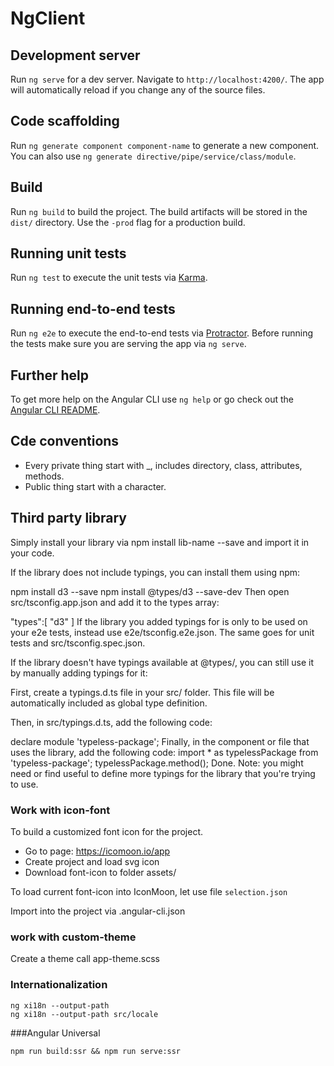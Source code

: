 # NgClient

## Development server

Run `ng serve` for a dev server. Navigate to `http://localhost:4200/`. The app will automatically reload if you change any of the source files.

## Code scaffolding

Run `ng generate component component-name` to generate a new component. You can also use `ng generate directive/pipe/service/class/module`.

## Build

Run `ng build` to build the project. The build artifacts will be stored in the `dist/` directory. Use the `-prod` flag for a production build.

## Running unit tests

Run `ng test` to execute the unit tests via [Karma](https://karma-runner.github.io).

## Running end-to-end tests

Run `ng e2e` to execute the end-to-end tests via [Protractor](http://www.protractortest.org/).
Before running the tests make sure you are serving the app via `ng serve`.

## Further help

To get more help on the Angular CLI use `ng help` or go check out the [Angular CLI README](https://github.com/angular/angular-cli/blob/master/README.md).

## Cde conventions
- Every private thing start with _, includes directory, class, attributes, methods.
- Public thing start with a character.

## Third party library
Simply install your library via npm install lib-name --save and import it in your code.

If the library does not include typings, you can install them using npm:

npm install d3 --save
npm install @types/d3 --save-dev
Then open src/tsconfig.app.json and add it to the types array:

"types":[
  "d3"
]
If the library you added typings for is only to be used on your e2e tests, instead use e2e/tsconfig.e2e.json. The same goes for unit tests and src/tsconfig.spec.json.

If the library doesn't have typings available at @types/, you can still use it by manually adding typings for it:

First, create a typings.d.ts file in your src/ folder. This file will be automatically included as global type definition.

Then, in src/typings.d.ts, add the following code:

declare module 'typeless-package';
Finally, in the component or file that uses the library, add the following code:
import * as typelessPackage from 'typeless-package';
typelessPackage.method();
Done. Note: you might need or find useful to define more typings for the library that you're trying to use.

### Work with icon-font
To build a customized font icon for the project.
- Go to page: https://icomoon.io/app
- Create project and load svg icon
- Download font-icon to folder assets/

To load current font-icon into IconMoon, let use file ```selection.json```

Import into the project via .angular-cli.json

### work with custom-theme

Create a theme call app-theme.scss

### Internationalization
```shell script
ng xi18n --output-path
ng xi18n --output-path src/locale
```


###Angular Universal
```shell script
npm run build:ssr && npm run serve:ssr
```
